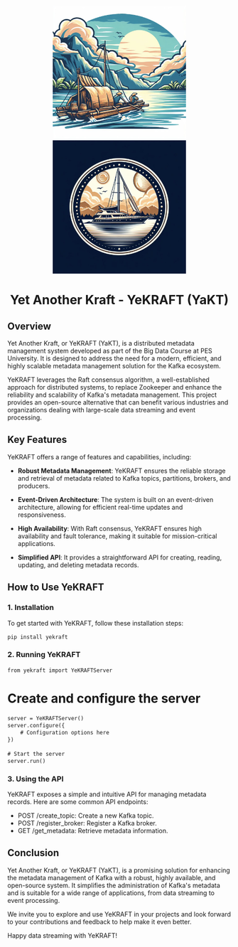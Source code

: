 <p align="center">
<img src="assets/raft.jpg" width="300" height="300" alt="RAFT"/>
<img src="assets/yacht.jpg" width="300" height="300" alt="YACHT"/>
  <h1 align="center">Yet Another Kraft - YeKRAFT (YaKT)</h1>
</p>

## Overview

Yet Another Kraft, or YeKRAFT (YaKT), is a distributed metadata management system developed as part of the Big Data Course at PES University. It is designed to address the need for a modern, efficient, and highly scalable metadata management solution for the Kafka ecosystem.

YeKRAFT leverages the Raft consensus algorithm, a well-established approach for distributed systems, to replace Zookeeper and enhance the reliability and scalability of Kafka's metadata management. This project provides an open-source alternative that can benefit various industries and organizations dealing with large-scale data streaming and event processing.

## Key Features

YeKRAFT offers a range of features and capabilities, including:

- **Robust Metadata Management**: YeKRAFT ensures the reliable storage and retrieval of metadata related to Kafka topics, partitions, brokers, and producers.

- **Event-Driven Architecture**: The system is built on an event-driven architecture, allowing for efficient real-time updates and responsiveness.

- **High Availability**: With Raft consensus, YeKRAFT ensures high availability and fault tolerance, making it suitable for mission-critical applications.

- **Simplified API**: It provides a straightforward API for creating, reading, updating, and deleting metadata records.

## How to Use YeKRAFT

### 1. Installation

To get started with YeKRAFT, follow these installation steps:

```
pip install yekraft
```

### 2. Running YeKRAFT
```
from yekraft import YeKRAFTServer
```
# Create and configure the server
```
server = YeKRAFTServer()
server.configure({
    # Configuration options here
})

# Start the server
server.run()
```

### 3. Using the API
YeKRAFT exposes a simple and intuitive API for managing metadata records. Here are some common API endpoints:

- POST /create_topic: Create a new Kafka topic.
- POST /register_broker: Register a Kafka broker.
- GET /get_metadata: Retrieve metadata information.

## Conclusion
Yet Another Kraft, or YeKRAFT (YaKT), is a promising solution for enhancing the metadata management of Kafka with a robust, highly available, and open-source system. It simplifies the administration of Kafka's metadata and is suitable for a wide range of applications, from data streaming to event processing.

We invite you to explore and use YeKRAFT in your projects and look forward to your contributions and feedback to help make it even better.

Happy data streaming with YeKRAFT!
